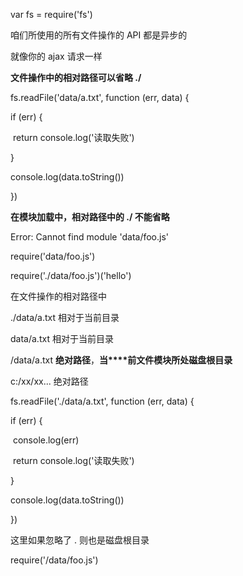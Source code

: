 var fs = require('fs')

咱们所使用的所有文件操作的 API 都是异步的

就像你的 ajax 请求一样

**文件操作中的相对路径可以省略 ./**

fs.readFile('data/a.txt', function (err, data) {

  if (err) {

​    return console.log('读取失败')

  }

  console.log(data.toString())

})







**在模块加载中，相对路径中的 ./ 不能省略**

Error: Cannot find module 'data/foo.js'

require('data/foo.js')

require('./data/foo.js')('hello')

在文件操作的相对路径中

   ./data/a.txt 相对于当前目录

   data/a.txt   相对于当前目录

   /data/a.txt  **绝对路径**，**当****前文件模块所处磁盘根目录**

   c:/xx/xx...  绝对路径

fs.readFile('./data/a.txt', function (err, data) {

  if (err) {

​    console.log(err)

​    return console.log('读取失败')

  }

  console.log(data.toString())

})

这里如果忽略了 . 则也是磁盘根目录

require('/data/foo.js')